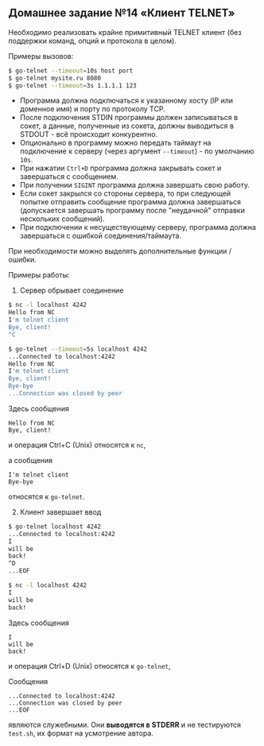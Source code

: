## Домашнее задание №14 «Клиент TELNET»

Необходимо реализовать крайне примитивный TELNET клиент
(без поддержки команд, опций и протокола в целом).

Примеры вызовов:
```bash
$ go-telnet --timeout=10s host port
$ go-telnet mysite.ru 8080
$ go-telnet --timeout=3s 1.1.1.1 123
```

* Программа должна подключаться к указанному хосту (IP или доменное имя) и порту по протоколу TCP.
* После подключения STDIN программы должен записываться в сокет,
а данные, полученные из сокета, должны выводиться в STDOUT - всё происходит конкурентно.
* Опционально в программу можно передать таймаут на подключение к серверу
(через аргумент `--timeout`) - по умолчанию `10s`.
* При нажатии `Ctrl+D` программа должна закрывать сокет и завершаться с сообщением.
* При получении `SIGINT` программа должна завершать свою работу.
* Если сокет закрылся со стороны сервера, то при следующей попытке отправить сообщение программа
должна завершаться (допускается завершать программу после "неудачной" отправки нескольких сообщений).
* При подключении к несуществующему серверу, программа должна завершаться с ошибкой соединения/таймаута.

При необходимости можно выделять дополнительные функции / ошибки.

Примеры работы:

1) Сервер обрывает соединение
```bash
$ nc -l localhost 4242
Hello from NC
I'm telnet client
Bye, client!
^C
```

```bash
$ go-telnet --timeout=5s localhost 4242
...Connected to localhost:4242
Hello from NC
I'm telnet client
Bye, client!
Bye-bye
...Connection was closed by peer
```

Здесь сообщения
```
Hello from NC
Bye, client!
```
и операция Ctrl+C (Unix) относятся к `nc`,

а сообщения
```
I'm telnet client
Bye-bye
```
относятся к `go-telnet`.

2) Клиент завершает ввод
```bash
$ go-telnet localhost 4242
...Connected to localhost:4242
I
will be
back!
^D
...EOF
```

```bash
$ nc -l localhost 4242
I
will be
back!
```

Здесь сообщения
```
I
will be
back!
```
и операция Ctrl+D (Unix) относятся к `go-telnet`,

Сообщения
```
...Connected to localhost:4242
...Connection was closed by peer
...EOF
```
являются служебными.
Они **выводятся в STDERR** и не тестируются `test.sh`, их формат на усмотрение автора.
